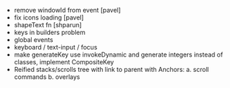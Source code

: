 
* remove windowId from event [pavel]
* fix icons loading [pavel]
* shapeText fn [shparun]
* keys in builders problem
* global events
* keyboard / text-input / focus
* make generateKey use invokeDynamic and generate integers instead of classes, implement CompositeKey
* Reified stacks/scrolls tree with link to parent with Anchors:
  a. scroll commands
  b. overlays